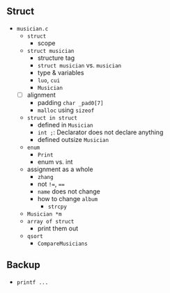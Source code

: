 ## Struct

- `musician.c`
  - `struct`
    - scope
  - `struct musician`
    - structure tag
    - `struct musician` vs. `musician`
    - type & variables
    - `luo`, `cui`
    - `Musician`
  - [ ] alignment
    - padding `char _pad0[7]`
    - `malloc` using `sizeof`
  - `struct in struct`
    - defined in `Musician`
    - `int ;`: Declarator does not declare anything
    - defined outsize `Musician`
  - `enum`
    - `Print`
    - enum vs. int
  - assignment as a whole
    - `zhang`
    - not `!=`, `==`
    - `name` does not change
    - how to change `album`
      - `strcpy`
  - `Musician *m`
  - `array of struct`
    - print them out
  - `qsort`
    - `CompareMusicians`

## Backup

- `printf ...`